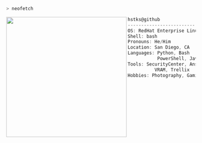 ```zsh
> neofetch
```

<img align="left" src="https://i.pinimg.com/474x/ec/3f/69/ec3f69f5bcd59d6ea5f8830809383b82.jpg" width="320" /> 

```csharp
hstks@github
-------------------------
OS: RedHat Enterprise Linux 9.5 x86_64
Shell: bash
Pronouns: He/Him
Location: San Diego, CA
Languages: Python, Bash
           PowerShell, Java
Tools: SecurityCenter, Ansible, PostgreSQL,
          VRAM, Trellix
Hobbies: Photography, Gaming, Privacy, FOSS
```

